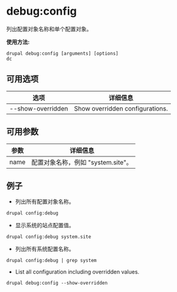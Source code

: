 # debug:config
列出配置对象名称和单个配置对象。

**使用方法:**
```
drupal debug:config [arguments] [options]
dc
```

## 可用选项
选项 | 详细信息
-------|-------------
--show-overridden | Show overridden configurations.

## 可用参数
参数 | 详细信息
---------|-------------
name | 配置对象名称，例如 "system.site"。

## 例子
* 列出所有配置对象名称。
```
drupal config:debug
```
* 显示系统的站点配置值。
```
drupal config:debug system.site
```
* 列出所有系统配置名称。
```
drupal config:debug | grep system
```
* List all configuration including overridden values.
```
drupal debug:config --show-overridden
```
